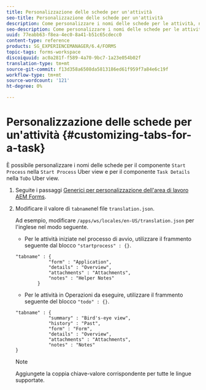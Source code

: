 ```yaml
---
title: Personalizzazione delle schede per un'attività
seo-title: Personalizzazione delle schede per un'attività
description: Come personalizzare i nomi delle schede per le attività, nell'area di lavoro  LiveCycle di AEM Forms.
seo-description: Come personalizzare i nomi delle schede per le attività, nell'area di lavoro  LiveCycle di AEM Forms.
uuid: 77eabb63-f8ea-4ec0-8a41-b51c65cdecc0
content-type: reference
products: SG_EXPERIENCEMANAGER/6.4/FORMS
topic-tags: forms-workspace
discoiquuid: ac0a281f-f589-4a70-9bc7-1a23e054b02f
translation-type: tm+mt
source-git-commit: f13d358a6508da5813186ed61f959f7a84e6c19f
workflow-type: tm+mt
source-wordcount: '121'
ht-degree: 0%

---
```



# Personalizzazione delle schede per un&#39;attività {#customizing-tabs-for-a-task}

È possibile personalizzare i nomi delle schede per il componente `Start Process` nella `Start Process` Uber view e per il componente `Task Details` nella `ToDo` Uber view.

1. Seguite i passaggi [Generici per  personalizzazione dell&#39;area di lavoro AEM Forms](/help/forms/using/generic-steps-html-workspace-customization.md).
1. Modificare il valore di `tabname`nel file `translation.json`.

   Ad esempio, modificare `/apps/ws/locales/en-US/translation.json` per l&#39;inglese nel modo seguente.

   * Per le attività iniziate nel processo di avvio, utilizzare il frammento seguente dal blocco `"startprocess" : {}`.

   ```
   "tabname" : {
               "form" : "Application",
               "details" : "Overview",
               "attachments" : "Attachments",
               "notes" : "Helper Notes"
           }
   ```

   * Per le attività in Operazioni da eseguire, utilizzare il frammento seguente del blocco `"todo" : {}`.

   ```
   "tabname" : {
               "summary" : "Bird's-eye view",
               "history" : "Past",
               "form" : "Form",
               "details" : "Overview",
               "attachments" : "Attachments",
               "notes" : "Notes"
   }
   ```

   >[!NOTE]
   >
   >Aggiungete la coppia chiave-valore corrispondente per tutte le lingue supportate.
